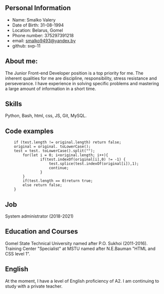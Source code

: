 ## Personal Information

+ Name: Smalko Valery
+ Date of Birth: 31-08-1994
+ Location: Belarus, Gomel
+ Phone number: 375297391218
+ email: smalko9493@yandex.by
+ github: svp-11

## About me:
The Junior Front-end Developer position is a top priority for me. The inherent qualities for me are discipline, responsibility, stress resistance and perseverance. I have experience in solving specific problems and mastering a large amount of information in a short time.

## Skills
Python, Bash, html, css, JS, Git, MySQL.

## Code examples
```var isAnagram = function(test, original) {
    if (test.length != original.length) return false;
    original = original. toLowerCase();     
    test = test. toLowerCase().split("");
        for(let i = 0; i<original.length; i++){
                if(test.indexOf(original[i],0) != -1) {
                    test.splice(test.indexOf(original[i]),1);
                    continue;
                }
        }
        if(test.length == 0)return true;
        else return false;
    }

```
## Job
System administrator (2018-2021)

## Education and Courses
Gomel State Technical University named after P.O. Sukhoi (2011-2016).
Training Center "Specialist" at MSTU named after N.E.Bauman "HTML and CSS level 1".

## English
At the moment, I have a level of English proficiency of A2. I am continuing to study with a private teacher.

